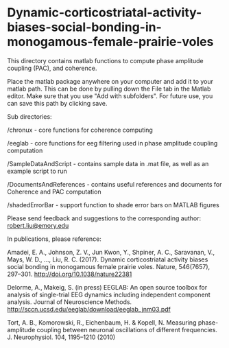 # Dynamic-corticostriatal-activity-biases-social-bonding-in-monogamous-female-prairie-voles
This directory contains matlab functions to compute phase amplitude coupling (PAC), and coherence. 

Place the matlab package anywhere on your computer and add it to your matlab path. This can be done by pulling down the File tab in the Matlab editor. Make sure that you use "Add with subfolders". For future use, you can save this path by clicking save. 



Sub directories:

/chronux - core functions for coherence computing

/eeglab - core functions for eeg filtering used in phase amplitude coupling computation

/SampleDataAndScript - contains sample data in .mat file, as well as an example script to run

/DocumentsAndReferences - contains useful references and documents for Coherence and PAC computation

/shadedErrorBar - support function to shade error bars on MATLAB figures



Please send feedback and suggestions to the corresponding author: robert.liu@emory.edu




In publications, please reference: 

Amadei, E. A., Johnson, Z. V., Jun Kwon, Y., Shpiner, A. C., Saravanan, V., Mays, W. D., …, Liu, R. C. (2017). Dynamic corticostriatal activity biases social bonding in monogamous female prairie voles. Nature, 546(7657), 297–301. http://doi.org/10.1038/nature22381

Delorme, A., Makeig, S. (in press) EEGLAB: An open source toolbox for analysis of single-trial 
EEG dynamics including independent component analysis. Journal of Neuroscience Methods.
               http://sccn.ucsd.edu/eeglab/download/eeglab_jnm03.pdf

Tort, A. B., Komorowski, R., Eichenbaum, H. & Kopell, N. Measuring phase- amplitude coupling between neuronal oscillations of different frequencies. J. Neurophysiol. 104, 1195–1210 (2010)
